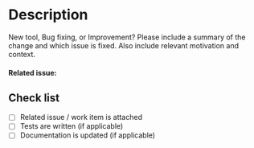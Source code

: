# Description
New tool, Bug fixing, or Improvement?
Please include a summary of the change and which issue is fixed. Also include relevant motivation and context.


#### Related issue:

## Check list
- [ ] Related issue / work item is attached
- [ ] Tests are written (if applicable)
- [ ] Documentation is updated (if applicable)
